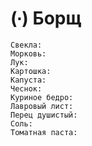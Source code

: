 # (∙) Борщ

```ingredients
Свекла:
Морковь:
Лук:
Картошка:
Капуста:
Чеснок:
Куриное бедро:
Лавровый лист:
Перец душистый:
Соль:
Томатная паста:
```
